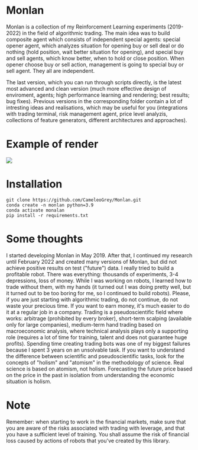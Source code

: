 # Monlan
Monlan is a collection of my Reinforcement Learning experiments (2019-2022) 
in the field of algorithmic trading. The main idea was to build composite agent which
consists of independent special agents: special opener agent, which analyzes situation for
opening buy or sell deal or do nothing (hold position, wait better situation for opening), and special
buy and sell agents, which know better, when to hold or close position. When opener choose
buy or sell action, management is going to special buy or sell agent. They all are independent.


The last version, which you can run through scripts directly, is the latest most advanced and clean version 
(much more effective design of enviroment, agents; high performance learning and rendering; best results; bug fixes).
Previous versions in the corresponding folder contain a lot of intresting ideas and realisations, 
which may be useful for you (integrations with trading terminal, risk management agent, price level
analyzis, collections of feature generators, different architectures and approaches).

# Example of render

![](example_test_plot.png)

# Installation

```
git clone https://github.com/CameleoGrey/Monlan.git
conda create -n monlan python=3.9
conda activate monalan
pip install -r requirements.txt
```

# Some thoughts

I started developing Monlan in May 2019.
After that, I continued my research until February 2022 and created many versions of Monlan,
but did not achieve positive results on test ("future") data. I really tried to build a profitable robot. 
There was everything: thousands of experiments, 3-4 depressions, loss of money. While I was working on robots, I learned how to trade without 
them, with my hands (it turned out I was doing pretty well, but it turned out to be too boring for me, so I 
continued to build robots). Please, if you are just starting with
algorithmic trading, do not continue, do not waste your precious time. If you want to earn money, it's much 
easier to do it at a regular job in a company. Trading is a pseudoscientific field where works: 
arbitrage (prohibited by every broker), short-term scalping (available only for large
companies), medium-term hand trading based on macroeconomic analysis, where technical
analysis plays only a supporting role (requires a lot of time for training, talent and does not guarantee huge profits).
Spending time creating trading bots was one of my biggest failures because I spent 3 years on
an unsolvable task. If you want to understand the difference between scientific and
pseudoscientific tasks, look for the concepts of "holism" and "atomism" in the methodology of science. 
Real science is based on atomism, not holism. Forecasting the future price based on the price in the past in isolation from understanding the economic situation is holism.

# Note
Remember: when starting to work in the financial markets, make sure that 
you are aware of the risks associated with trading with leverage, and that 
you have a sufficient level of training. You shall assume the risk of financial loss 
caused by actions of robots that you've created by this library.

